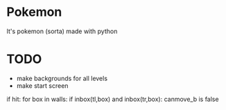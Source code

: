# Pokemon
It's pokemon (sorta) made with python

# TODO
 - make backgrounds for all levels
 - make start screen



if hit:
    for box in walls:
        if inbox(tl,box) and inbox(tr,box):
            canmove_b is false
